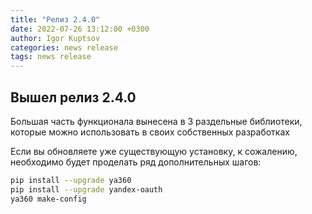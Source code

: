 ```yaml
---
title: "Релиз 2.4.0"
date: 2022-07-26 13:12:00 +0300
author: Igor Kuptsov
categories: news release
tags: news release
---
```


## Вышел релиз 2.4.0

Большая часть функционала вынесена в 3 раздельные библиотеки, которые можно использовать в своих собственных разработках

Если вы обновляете уже существующую установку, к сожалению, необходимо будет проделать ряд дополнительных шагов:

```bash
pip install --upgrade ya360
pip install --upgrade yandex-oauth
ya360 make-config
```
